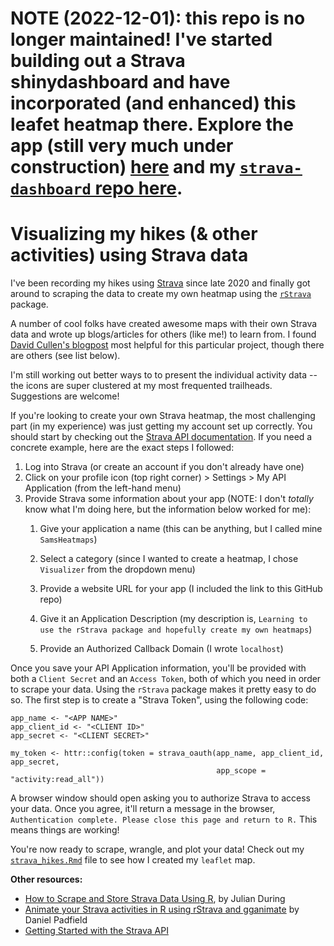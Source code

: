 # NOTE (2022-12-01): this repo is no longer maintained! I've started building out a Strava shinydashboard and have incorporated (and enhanced) this leafet heatmap there. Explore the app (still very much under construction) [here](https://samanthacsik.shinyapps.io/strava_dashboard/) and my [`strava-dashboard` repo here](https://github.com/samanthacsik/strava-dashboard).

# Visualizing my hikes (& other activities) using Strava data

I've been recording my hikes using [Strava](https://www.strava.com/) since late 2020 and finally got around to scraping the data to create my own heatmap using the [`rStrava`](https://fawda123.github.io/rStrava/) package.

A number of cool folks have created awesome maps with their own Strava data and wrote up blogs/articles for others (like me!) to learn from. I found [David Cullen's blogpost](https://www.dancullen.me/articles/creating-a-heatmap-in-r-with-google-polylines) most helpful for this particular project, though there are others (see list below).

I'm still working out better ways to to present the individual activity data -- the icons are super clustered at my most frequented trailheads. Suggestions are welcome!

If you're looking to create your own Strava heatmap, the most challenging part (in my experience) was just getting my account set up correctly. You should start by checking out the [Strava API documentation](https://developers.strava.com/docs/getting-started/). If you need a concrete example, here are the exact steps I followed:

1.  Log into Strava (or create an account if you don't already have one)
2.  Click on your profile icon (top right corner) \> Settings \> My API Application (from the left-hand menu)
3.  Provide Strava some information about your app (NOTE: I don't *totally* know what I'm doing here, but the information below worked for me):
    1.  Give your application a name (this can be anything, but I called mine `SamsHeatmaps`)

    2.  Select a category (since I wanted to create a heatmap, I chose `Visualizer` from the dropdown menu)

    3.  Provide a website URL for your app (I included the link to this GitHub repo)

    4.  Give it an Application Description (my description is, `Learning to use the rStrava package and hopefully create my own heatmaps`)

    5.  Provide an Authorized Callback Domain (I wrote `localhost`)

Once you save your API Application information, you'll be provided with both a `Client Secret` and an `Access Token`, both of which you need in order to scrape your data. Using the `rStrava` package makes it pretty easy to do so. The first step is to create a "Strava Token", using the following code:

```{r, eval = FALSE}
app_name <- "<APP NAME>"
app_client_id <- "<CLIENT ID>"
app_secret <- "<CLIENT SECRET>"

my_token <- httr::config(token = strava_oauth(app_name, app_client_id, app_secret,
                                              app_scope = "activity:read_all"))
```

A browser window should open asking you to authorize Strava to access your data. Once you agree, it'll return a message in the browser, `Authentication complete. Please close this page and return to R.` This means things are working!

You're now ready to scrape, wrangle, and plot your data! Check out my [`strava_hikes.Rmd`](https://github.com/samanthacsik/strava-hikes/blob/main/code/strava_hikes.Rmd) file to see how I created my `leaflet` map.

**Other resources:**

-   [How to Scrape and Store Strava Data Using R](https://rviews.rstudio.com/2021/11/22/strava-data/), by Julian During
-   [Animate your Strava activities in R using rStrava and gganimate](https://padpadpadpad.github.io/post/animate-your-strava-activities-using-rstrava-and-gganimate/) by Daniel Padfield
-   [Getting Started with the Strava API](https://developers.strava.com/docs/getting-started/)
